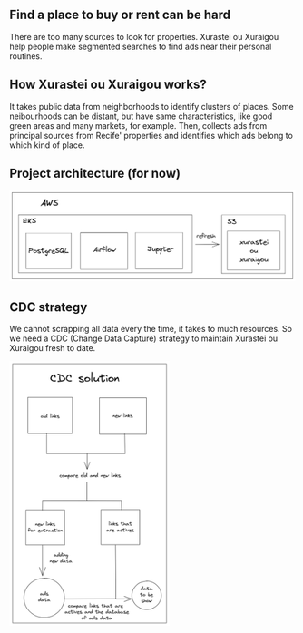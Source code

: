 ## Find a place to buy or rent can be hard

There are too many sources to look for properties. Xurastei ou Xuraigou help people make segmented searches to find ads near their personal routines.

## How Xurastei ou Xuraigou works?

It takes public data from neighborhoods to identify clusters of places. Some neibourhoods can be distant, but have same characteristics, like good green areas and many markets, for example. Then, collects ads from principal sources from Recife' properties and identifies which ads belong to which kind of place.

## Project architecture (for now)

![](https://github.com/spacemarcio/xurastei/blob/65046bdb7fdef133ea2804497df903f47584fd2c/readme-images/xurastei-architecture.png)

## CDC strategy

We cannot scrapping all data every the time, it takes to much resources. So we need a CDC (Change Data Capture) strategy to maintain Xurastei ou Xuraigou fresh to date.

<img src="https://github.com/spacemarcio/xurastei/blob/65046bdb7fdef133ea2804497df903f47584fd2c/readme-images/CDC_strategy.png" alt="alt text" height="468px">